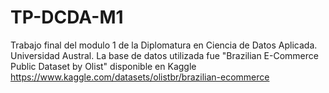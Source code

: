 # TP-DCDA-M1
Trabajo final del modulo 1 de la Diplomatura en Ciencia de Datos Aplicada. Universidad Austral.
La base de datos utilizada fue "Brazilian E-Commerce Public Dataset by Olist" disponible en Kaggle
https://www.kaggle.com/datasets/olistbr/brazilian-ecommerce
